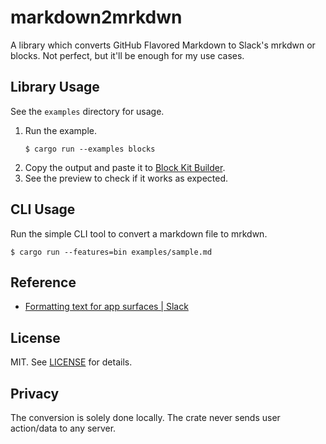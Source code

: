 # markdown2mrkdwn

A library which converts GitHub Flavored Markdown to Slack's mrkdwn or blocks. Not perfect, but it'll be enough for my use cases.

## Library Usage

See the `examples` directory for usage.

1. Run the example.
    ```console
    $ cargo run --examples blocks
    ```
2. Copy the output and paste it to [Block Kit Builder](https://app.slack.com/block-kit-builder/).
3. See the preview to check if it works as expected.

## CLI Usage

Run the simple CLI tool to convert a markdown file to mrkdwn.

```console
$ cargo run --features=bin examples/sample.md
```

## Reference

- [Formatting text for app surfaces | Slack](https://api.slack.com/reference/surfaces/formatting)

## License

MIT. See [LICENSE](LICENSE) for details.

## Privacy

The conversion is solely done locally. The crate never sends user action/data to any server.
